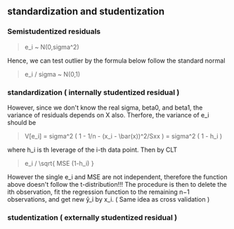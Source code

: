
## standardization and studentization

### Semistudentized residuals 

> e_i ~ N(0,sigma^2)

Hence, we can test outlier by the formula below follow the standard normal

> e_i / sigma ~ N(0,1)

### standardization ( internally studentized residual )

However, since we don't know the real sigma, beta0, and beta1, the variance of residuals depends on X also. Therfore, the variance of e_i should be

> V[e_i] = sigma^2 ( 1 - 1/n - (x_i - \bar(x))^2/Sxx ) =  sigma^2 ( 1 - h_i ) 

where h_i is th leverage of the i-th data point. Then by CLT

> e_i / \sqrt{ MSE (1-h_i) }  

However the single e_i and MSE are not independent, therefore the function above doesn't follow the t-distribution!!! The procedure is then to delete the ith observation, fit the regression function to the remaining n−1 observations, and get new ŷ_i by x_i. ( Same idea as cross validation )

### studentization ( externally studentized residual )
